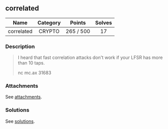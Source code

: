 ## correlated

|  Name  |  Category  |  Points  |  Solves  |
| :----: | :----: | :----: | :----: |
|  correlated  |  CRYPTO  |  265 / 500  |  17  |

### Description
> I heard that fast correlation attacks don't work if your LFSR has more than 10 taps.
> 
> nc mc.ax 31683

### Attachments
See [attachments](https://github.com/roadicing/ctf-writeups/tree/main/2022/dicectf/correlated/attachments).

### Solutions
See [solutions](https://github.com/roadicing/ctf-writeups/tree/main/2022/dicectf/correlated/solutions).